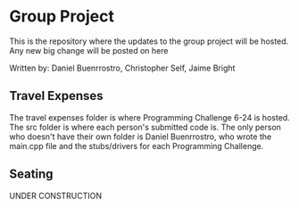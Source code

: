 <h1>Group Project</h1>
<p>This is the repository where the updates to the group project will be hosted. Any new big change will be posted on here</p>
<p>Written by: Daniel Buenrrostro, Christopher Self, Jaime Bright</p>
<h2>Travel Expenses</h2>
<p>
The travel expenses folder is where Programming Challenge 6-24 is hosted. The src folder is where each person's submitted code is.
The only person who doesn't have their own folder is Daniel Buenrrostro, who wrote the main.cpp file and the stubs/drivers 
for each Programming Challenge.
</p>
<h2>Seating</h2>
<p>UNDER CONSTRUCTION</p>
